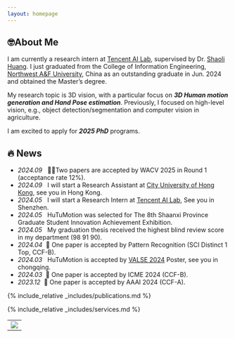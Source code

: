 ```yaml
---
layout: homepage
---
```


## 🤓About Me

 I am currently a research intern at [Tencent AI Lab](https://ai.tencent.com/), supervised by Dr. [Shaoli Huang](https://scholar.google.com/citations?user=o31BPFsAAAAJ). I just graduated from  the College of Information Engineering, [Northwest A&F University](https://zhshw.nwsuaf.edu.cn/), China as an outstanding graduate in Jun. 2024 and obtained the Master’s  degree. 

 My research topic is 3D vision, with a particular focus on ***3D Human motion generation and Hand Pose estimation***. Previously, I focused on high-level vision, e.g., object detection/segmentation and computer vision in agriculture.

 I am excited to apply for ***2025 PhD*** programs.

<!--
 > "Explore the unknown and turn possibilities into realities."
-->

## 🔥 News
- *2024.09* &nbsp; 🎉🎉Two papers are accepted by WACV 2025 in Round 1 (acceptance rate 12%). 
- *2024.09* &nbsp; I will start a Research Assistant at [City University of Hong Kong](https://www.cityu.edu.hk/), see you in Hong Kong.
- *2024.05* &nbsp; I will start a Research Intern at [Tencent AI Lab](https://ai.tencent.com/), See you in Shenzhen. 
- *2024.05* &nbsp; HuTuMotion was selected for The 8th Shaanxi Province Graduate Student Innovation Achievement Exhibition.
- *2024.05* &nbsp; My graduation thesis received the highest blind review score in my department (98 91 90).
- *2024.04* &nbsp;🎉 One paper is accepted by Pattern Recognition (SCI Distinct 1 Top, CCF-B).
- *2024.03* &nbsp; HuTuMotion is accepted by [VALSE 2024](https://valser.org/2024/#/) Poster, see you in chongqing.
- *2024.03* &nbsp;🎉 One paper is accepted by ICME 2024 (CCF-B). 
- *2023.12* &nbsp;🎉 One paper is accepted by AAAI 2024 (CCF-A). 


{% include_relative _includes/publications.md %}

{% include_relative _includes/services.md %}

<table width="100%" height="100%">
    <tr>
        <td align="center" valign="middle">
            <a href='https://clustrmaps.com/site/1c02c'  title='Visit tracker'><img src='//clustrmaps.com/map_v2.png?cl=ffffff&w=400&t=n&d=APzgcgBGXNnvSP1voM9AkukFf0rtf1oisGno0_jNWpo&co=54b4f7'/></a>
        </td>
    </tr>
</table>


